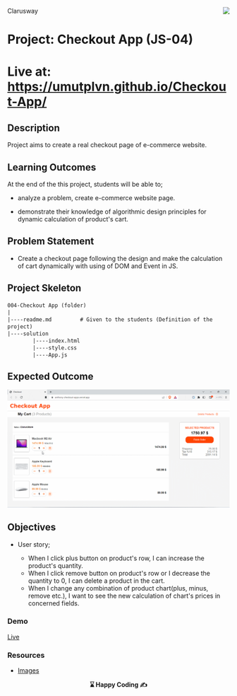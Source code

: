 <p>Clarusway<img align="right"
  src="https://secure.meetupstatic.com/photos/event/3/1/b/9/600_488352729.jpeg"  width="15px"></p>

# Project: Checkout App (JS-04)

# Live at: https://umutplvn.github.io/Checkout-App/

## Description
Project aims to create a real checkout page of e-commerce website.

## Learning Outcomes

At the end of the this project, students will be able to;

- analyze a problem, create e-commerce website page.

- demonstrate their knowledge of algorithmic design principles for dynamic calculation of product's cart.

   
## Problem Statement

- Create a checkout page following the design and make the calculation of cart dynamically with using of DOM and Event in JS.

## Project Skeleton 

```
004-Checkout App (folder)
|
|----readme.md         # Given to the students (Definition of the project)          
|----solution
        |----index.html  
        |----style.css   
        |----App.js
```

## Expected Outcome

![Form](./images/checkout.gif)


## Objectives

-  User story;

   - When I click plus button on product's row, I can increase the product's quantity.
   - When I click remove button on product's row or I decrease the quantity to 0, I can delete a product in the cart.
   - When I change any combination of product chart(plus, minus, remove etc.), I want to see the new calculation of chart's prices in concerned fields.

### Demo
<a href="https://anthony-checkout-apps.vercel.app/">Live</a>

### Resources

- [Images](./img/)



<p align='center'> <strong>⌛ Happy Coding  ✍</strong> </p>
